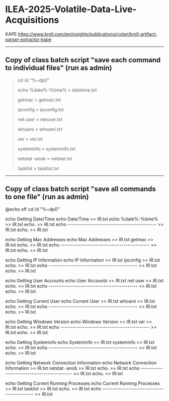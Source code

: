 # ILEA-2025-Volatile-Data-Live-Acquisitions

KAPE
https://www.kroll.com/en/insights/publications/cyber/kroll-artifact-parser-extractor-kape


-----
Copy of class batch script "save each command to individual files" (run as admin)
-----
> cd /d "%~dp0"
> 
> echo %date%-%time% > datetime.txt
> 
> getmac > getmac.txt
> 
> ipconfig > ipconfig.txt
> 
> net user > netuser.txt
> 
> whoami > whoami.txt
> 
> ver > ver.txt
> 
> systeminfo > systeminfo.txt
> 
> netstat -anob > netstat.txt
> 
> tasklist > tasklist.txt
> 

-----
Copy of class batch script "save all commands to one file" (run as admin)
-----
@echo off
cd /d "%~dp0"

echo Getting Date/Time
echo Date/Time >> IR.txt
echo %date%-%time% >> IR.txt
echo. >> IR.txt
echo -------------------------------------------- >> IR.txt
echo. >> IR.txt


echo Getting Mac Addresses
echo Mac Addresses >> IR.txt
getmac >> IR.txt
echo. >> IR.txt
echo -------------------------------------------- >> IR.txt
echo. >> IR.txt


echo Getting IP Information
echo IP Information >> IR.txt
ipconfig >> IR.txt
echo. >> IR.txt
echo -------------------------------------------- >> IR.txt
echo. >> IR.txt


echo Getting User Accounts
echo User Accounts >> IR.txt
net user >> IR.txt
echo. >> IR.txt
echo -------------------------------------------- >> IR.txt
echo. >> IR.txt


echo Getting Current User
echo Current User >> IR.txt
whoami >> IR.txt
echo. >> IR.txt
echo -------------------------------------------- >> IR.txt
echo. >> IR.txt


echo Getting Windows Version
echo Windows Version >> IR.txt
ver >> IR.txt
echo. >> IR.txt
echo -------------------------------------------- >> IR.txt
echo. >> IR.txt


echo Getting Systeminfo
echo Systeminfo >> IR.txt
systeminfo >> IR.txt
echo. >> IR.txt
echo -------------------------------------------- >> IR.txt
echo. >> IR.txt


echo Getting Network Connection Information
echo Network Connection Information >> IR.txt
netstat -anob >> IR.txt
echo. >> IR.txt
echo -------------------------------------------- >> IR.txt
echo. >> IR.txt


echo Getting Current Running Processes
echo Current Running Processes >> IR.txt
tasklist >> IR.txt
echo. >> IR.txt
echo -------------------------------------------- >> IR.txt
